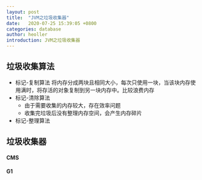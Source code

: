 ```yaml
---
layout: post
title:  "JVM之垃圾收集器"
date:   2020-07-25 15:39:05 +0800
categories: database
author: heoller
introduction: JVM之垃圾收集器
---
```


## 垃圾收集算法
* 标记-复制算法
  将内存分成两块且相同大小，每次只使用一块，当该块内存使用满时，将存活的对象复制到另一块内存中。比较浪费内存
* 标记-清除算法
   * 由于需要收集的内存较大，存在效率问题 
   * 收集完垃圾后没有整理内存空间，会产生内存碎片
* 标记-整理算法

## 垃圾收集器
#### CMS
#### G1